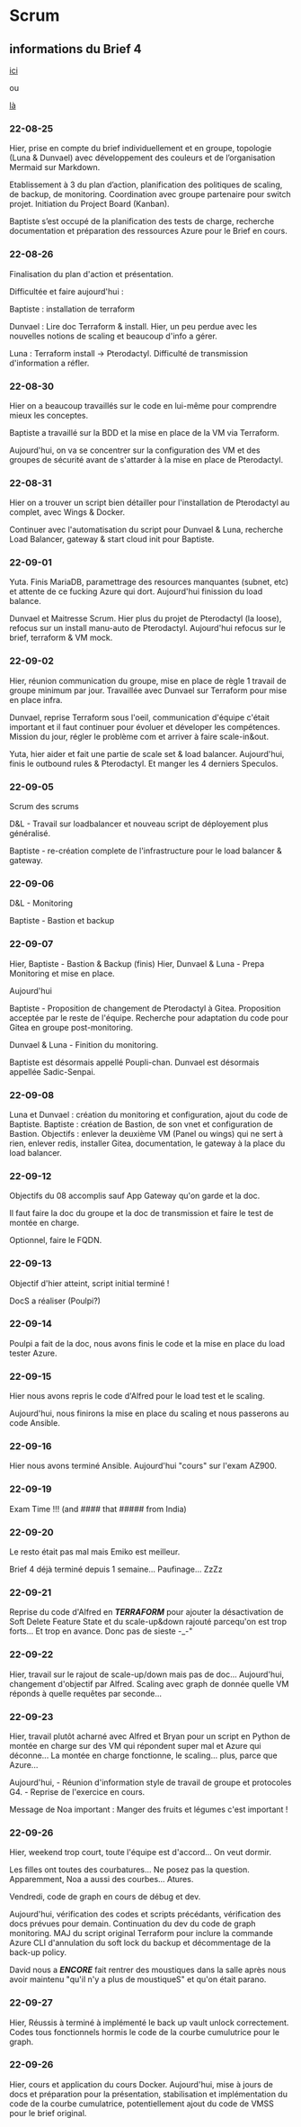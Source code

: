 # Scrum

## informations du Brief 4
[ici](https://github.com/Simplon-Luna/B4-G4/blob/main/Brief%204.pdf)

ou

[là](https://doc.n11e.fr/s/cH1INAodj)


### 22-08-25
Hier, prise en compte du brief individuellement et en groupe, topologie (Luna & Dunvael) avec développement des couleurs et de l’organisation Mermaid sur Markdown.

 
Etablissement à 3 du plan d’action, planification des politiques de scaling, de backup, de monitoring. Coordination avec groupe partenaire pour switch projet. Initiation du Project Board (Kanban).

Baptiste s’est occupé de la planification des tests de charge, recherche documentation et préparation des ressources Azure pour le Brief en cours.

### 22-08-26
Finalisation du plan d'action et présentation.

Difficultée et faire aujourd'hui :

Baptiste : installation de terraform

Dunvael : Lire doc Terraform & install. Hier, un peu perdue avec les nouvelles notions de scaling et beaucoup d'info a gérer.

Luna : Terraform install -> Pterodactyl. Difficulté de transmission d'information a réfler.

### 22-08-30
Hier on a beaucoup travaillés sur le code en lui-même pour comprendre mieux les conceptes.

Baptiste a travaillé sur la BDD et la mise en place de la VM via Terraform.

Aujourd'hui, on va se concentrer sur la configuration des VM et des groupes de sécurité avant de s'attarder à la mise en place de Pterodactyl.

### 22-08-31
Hier on a trouver un script bien détailler pour l'installation de Pterodactyl au complet, avec Wings & Docker.

Continuer avec l'automatisation du script pour Dunvael & Luna, recherche Load Balancer, gateway & start cloud init pour  Baptiste.

### 22-09-01
Yuta. Finis MariaDB, paramettrage des resources manquantes (subnet, etc) et attente de ce fucking Azure qui dort. Aujourd'hui finission du load balance.

Dunvael et Maitresse Scrum. Hier plus du projet de Pterodactyl (la loose), refocus sur un install manu-auto de Pterodactyl. Aujourd'hui refocus sur le brief, terraform & VM mock.

### 22-09-02
Hier, réunion communication du groupe, mise en place de règle 1 travail de groupe minimum par jour. Travaillée avec Dunvael sur Terraform pour mise en place infra.

Dunvael, reprise Terraform sous l'oeil, communication d'équipe c'était important et il faut continuer pour évoluer et déveloper les compétences. Mission du jour, régler le problème com et arriver à faire scale-in&out.

Yuta, hier aider et fait une partie de scale set & load balancer. Aujourd'hui, finis le outbound rules & Pterodactyl. Et manger les 4 derniers Speculos.

### 22-09-05
Scrum des scrums

D&L - Travail sur loadbalancer et nouveau script de déployement plus généralisé.

Baptiste - re-création complete de l'infrastructure pour le load balancer & gateway.

### 22-09-06
D&L - Monitoring

Baptiste - Bastion et backup

### 22-09-07
Hier, Baptiste - Bastion & Backup (finis)
Hier, Dunvael & Luna - Prepa Monitoring et mise en place.

Aujourd'hui

Baptiste - Proposition de changement de Pterodactyl à Gitea. Proposition acceptée par le reste de l'équipe. Recherche pour adaptation du code pour Gitea en groupe post-monitoring.

Dunvael & Luna - Finition du monitoring.

Baptiste est désormais appellé Poupli-chan.
Dunvael est désormais appellée Sadic-Senpai.

### 22-09-08
Luna et Dunvael : création du monitoring et configuration, ajout du code de Baptiste.
Baptiste : création de Bastion, de son vnet et configuration de Bastion.
Objectifs : enlever la deuxième VM (Panel ou wings) qui ne sert à rien, enlever redis, installer Gitea, documentation, le gateway à la place du load balancer. 

### 22-09-12
Objectifs du 08 accomplis sauf App Gateway qu'on garde et la doc.

Il faut faire la doc du groupe et la doc de transmission et faire le test de montée en charge.

Optionnel, faire le FQDN.

### 22-09-13
Objectif d'hier atteint, script initial terminé !

DocS a réaliser (Poulpi?)

### 22-09-14
Poulpi a fait de la doc, nous avons finis le code et la mise en place du load tester Azure.

### 22-09-15
Hier nous avons repris le code d'Alfred pour le load test et le scaling.

Aujourd'hui, nous finirons la mise en place du scaling et nous passerons au code Ansible.

### 22-09-16
Hier nous avons terminé Ansible. Aujourd'hui "cours" sur l'exam AZ900.

### 22-09-19
Exam Time !!! (and #### that ##### from India)

### 22-09-20
Le resto était pas mal mais Emiko est meilleur.

Brief 4 déjà terminé depuis 1 semaine... Paufinage... ZzZz

### 22-09-21
Reprise du code d'Alfred en ***TERRAFORM*** pour ajouter la désactivation de Soft Delete Feature State et du scale-up&down rajouté parcequ'on est trop forts... Et trop en avance. Donc pas de sieste -_-"

### 22-09-22
Hier, travail sur le rajout de scale-up/down mais pas de doc...
Aujourd'hui, changement d'objectif par Alfred. Scaling avec graph de donnée quelle VM réponds à quelle requêtes par seconde...

### 22-09-23
Hier, travail plutôt acharné avec Alfred et Bryan pour un script en Python de montée en charge sur des VM qui répondent super mal et Azure qui déconne... La montée en charge fonctionne, le scaling... plus, parce que Azure...

Aujourd'hui, 
    - Réunion d'information style de travail de groupe et protocoles G4.
    - Reprise de l'exercice en cours.

Message de Noa important : Manger des fruits et légumes c'est important !

### 22-09-26
Hier, weekend trop court, toute l'équipe est d'accord... On veut dormir.

Les filles ont toutes des courbatures... Ne posez pas la question.
Apparemment, Noa a aussi des courbes... Atures.

Vendredi, code de graph en cours de débug et dev.

Aujourd'hui, vérification des codes et scripts précédants, vérification des docs prévues pour demain. Continuation du dev du code de graph monitoring. MAJ du script original Terraform pour inclure la commande Azure CLI d'annulation du soft lock du backup et décommentage de la back-up policy.

David nous a ***ENCORE*** fait rentrer des moustiques dans la salle après nous avoir maintenu "qu'il n'y a plus de moustiqueS" et qu'on était parano.

### 22-09-27
Hier, Réussis à terminé à implémenté le back up vault unlock correctement. Codes tous fonctionnels hormis le code de la courbe cumulutrice pour le graph.

### 22-09-26
Hier, cours et application du cours Docker. Aujourd'hui, mise à jours de docs et préparation pour la présentation, stabilisation et implémentation du code de la courbe cumulatrice, potentiellement ajout du code de VMSS pour le brief original.

